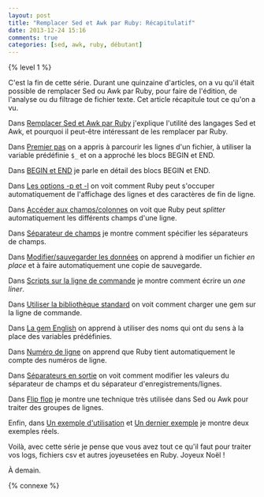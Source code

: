 ```yaml
---
layout: post
title: "Remplacer Sed et Awk par Ruby: Récapitulatif"
date: 2013-12-24 15:16
comments: true
categories: [sed, awk, ruby, débutant]
---
```


{% level 1 %}

C'est la fin de cette série. Durant une quinzaine d'articles, on a vu
qu'il était possible de remplacer Sed ou Awk par Ruby, pour faire de
l'édition, de l'analyse ou du filtrage de fichier texte.
Cet article récapitule tout ce qu'on a vu.

<!-- more -->

Dans [Remplacer Sed et Awk par Ruby](http://lkdjiin.github.io/blog/2013/11/29/remplacer-sed-et-awk-par-ruby/)
j'explique l'utilité des langages Sed et Awk, et pourquoi il peut-être
intéressant de les remplacer par Ruby.

Dans [Premier pas](http://lkdjiin.github.io/blog/2013/11/30/remplacer-sed-et-awk-par-ruby-2-premiers-pas/)
on a appris à parcourir les lignes d'un fichier, à utiliser la variable
prédéfinie `$_` et on a approché les blocs BEGIN et END.

Dans [BEGIN et END](http://lkdjiin.github.io/blog/2013/12/01/remplacer-sed-et-awk-par-ruby-3-begin-et-end/)
je parle en détail des blocs BEGIN et END.

Dans [Les options -p et -l](http://lkdjiin.github.io/blog/2013/12/04/remplacer-sed-et-awk-par-ruby-4-les-options-p-et-l/)
on voit comment Ruby peut s'occuper automatiquement de l'affichage des lignes
et des caractères de fin de ligne.

Dans [Accéder aux champs/colonnes](http://lkdjiin.github.io/blog/2013/12/05/remplacer-sed-et-awk-par-ruby-5-acceder-aux-champs-slash-colonnes/)
on voit que Ruby peut *splitter* automatiquement les différents champs d'une
ligne.

Dans [Séparateur de champs](http://lkdjiin.github.io/blog/2013/12/07/remplacer-sed-et-awk-par-ruby-6-separateur-de-champ/)
je montre comment spécifier les séparateurs de champs.

Dans [Modifier/sauvegarder les données](http://lkdjiin.github.io/blog/2013/12/08/remplacer-sed-et-awk-par-ruby-7-modifier-slash-sauvegarder-les-donnees/)
on apprend à modifier un fichier *en place* et à faire automatiquement une
copie de sauvegarde.

Dans [Scripts sur la ligne de commande](http://lkdjiin.github.io/blog/2013/12/09/remplacer-sed-et-awk-par-ruby-8-script-sur-la-ligne-de-commande/)
je montre comment écrire un *one liner*.

Dans [Utiliser la bibliothèque standard](http://lkdjiin.github.io/blog/2013/12/10/remplacer-sed-et-awk-par-ruby-9-utiliser-la-bibliotheque-standard/)
on voit comment charger une gem sur la ligne de commande.

Dans [La gem English](http://lkdjiin.github.io/blog/2013/12/14/remplacer-sed-et-awk-par-ruby-11-la-gem-english/)
on apprend à utiliser des noms qui ont du sens à la place des variables
prédéfinies.

Dans [Numéro de ligne](http://lkdjiin.github.io/blog/2013/12/17/remplacer-sed-et-awk-par-ruby-12-numero-de-ligne/)
on apprend que Ruby tient automatiquement le compte des numéros de ligne.

Dans [Séparateurs en sortie](http://lkdjiin.github.io/blog/2013/12/18/remplacer-sed-et-awk-par-ruby-13-separateurs-en-sortie/)
on voit comment modifier les valeurs du séparateur de champs et du séparateur
d'enregistrements/lignes.

Dans [Flip flop](http://lkdjiin.github.io/blog/2013/12/21/remplacer-sed-et-awk-par-ruby-flip-flop/)
je montre une technique très utilisée dans Sed ou Awk pour traiter des
groupes de lignes.

Enfin, dans
[Un exemple d'utilisation](http://lkdjiin.github.io/blog/2013/12/12/remplacer-sed-et-awk-par-ruby-10-un-exemple-dutilisation/)
et [Un dernier exemple](http://lkdjiin.github.io/blog/2013/12/22/remplacer-sed-et-awk-par-ruby-un-dernier-exemple/)
je montre deux exemples réels.

Voilà, avec cette série je pense que vous avez tout ce qu'il faut pour
traiter vos logs, fichiers csv et autres joyeusetées en Ruby. Joyeux Noël !

<script id='fb33k8u'>(function(i){var f,s=document.getElementById(i);f=document.createElement('iframe');f.src='//api.flattr.com/button/view/?uid=lkdjiin&url='+encodeURIComponent(document.URL);f.title='Flattr';f.height=62;f.width=55;f.style.borderWidth=0;s.parentNode.insertBefore(f,s);})('fb33k8u');</script>

À demain.

{% connexe %}

